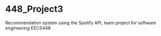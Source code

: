 # 448_Project3
Recommendation system using the Spotify API, team project for software engineering EECS448
